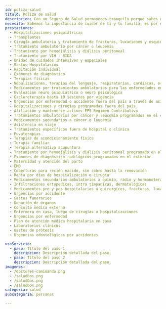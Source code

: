 ```yaml
---
id: poliza-salud
titulo: Poliza de salud
descripcion: Con un Seguro de Salud permaneces tranquilo porque sabes que tienes acceso ilimitado a servicios que no solo complementan tu Plan Obligatorio, s​​ino que además te permiten disfrutar de atenciones exclusivas como consultar directamente a un médico especialista o realizar exámenes de imagenología o radiología, sin necesidad de esperar una autorización por parte del médico general. ¿Y eso cómo te beneficia?, sencillo. tienes cobertura de alta calidad en ayudas diagnósticas de laboratorio, imagenología o radiología,​ prótesis y trasplantes,  además cuentas con tratamientos ambulatorios en caso de que requieras una diálisis o de que seas diagnosticado con enfermedades de alto costo​.​​
necesito: Sabemos la importancia de cuidar de ti y tu familia, es por ello que, te brindamos las mejores opciones que te permitirán disfrutar de los momentos más especiales de tu vida con tranquilidad.
prestaciones: 
  - Hospitalizaciones psiquiátricas
  - Transplantes
  - Cirugía ambulatoria y tratamiento de fracturas, luxaciones y esquinces
  - Tratamiento ambulatorio por cáncer o leucemia
  - Tratamiento por hemodiálisis y diálisis peritoneal
  - Tratamiento por VIH - SIDA
  - Unidad de cuidados intensivos y especiales
  - Gastos Hospitalarios
  - Habitación individual
  - Exámenes de diagnóstico
  - Terapias físicas
  - Nebulizaciones, terapias del lenguaje, respiratorias, cardiacas, ortópticas, linfáticas, pleóticas
  - Medicamentos por tratamientos ambulatorios para las enfermedades enunciadas en las condiciones generales
  - Evaluación neuro psiquiátrica o neuro psicológica
  - Escleroterapia hasta 10 sesiones por vigencia
  - Urgencias por enfermedad o accidente fuera del país a través de asistencia en viaje
  - Hospitalizaciones y cirugías programadas fuera del país
  - Afiliación y mantenerse activos EPS Regimen Contributivo
  - Tratamientos ambulatorios por cáncer y leucemia programados en el exterior
  - Medicamentos secundarios a cáncer o leucemia
  - Asistencia en viaje
  - Tratamientos específicos fuera de hospital o clínica
  - Puvaterapias
  - Terapias de acondicionamiento físico
  - Terapia familiar
  - Terapia alternativa acupuntura
  - Tratamiento por hemodiálisis y diálisis peritoneal programado en el exterior
  - Examenes de diagnóstico radilógicos programados en el exterior
  - Maternidad y atención del parto
  - EMD
  - Coberturas para recién nacido, sin cobro hasta la renovación
  - Renta por días de hospitalización o cirugía
  - Medicamentos secundarios ambulatorios a quimio, radio y hormonoterapia
  - Infiltraciones ortopedicas, intra timpanicas, dermatológicas
  - Medicamentos pre y pos hospitalarios u quirurgícos, fracturas, luxaciones y esquinces
  - Urgencias por accidente
  - Gastos funerarios
  - Donación de órganos
  - Consulta médica externa
  - Enfermera en casa, luego de cirugías u hospitalizaciones
  - Urgencias por enfermedad
  - Plan de atención médica hospitalaria en casa
  - Laboratorios clínicos
  - Gastos de prótesis
  - Urgencias odontológicas por accidentes

usoServicio:
  - paso: Título del paso 1
    descripcion: Descripción detallada del paso.
  - paso: Título del paso 2
    descripcion: Descripción detallada del paso.
imagenes:
  - /doctores-caminando.png
  - /saludDos.png
  - /saludDos.png
  - /saludDos.png
categoria: salud
subcategoria: personas

---
```

